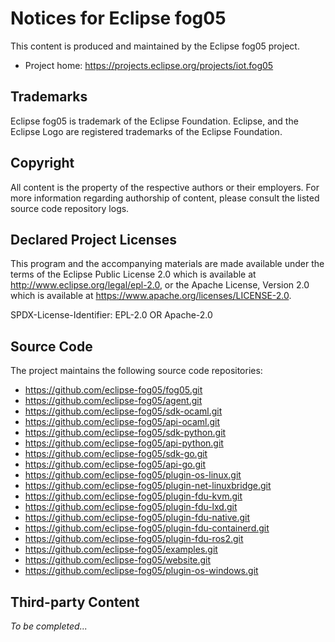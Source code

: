 # Notices for Eclipse fog05

This content is produced and maintained by the Eclipse fog05 project.

 * Project home: https://projects.eclipse.org/projects/iot.fog05

## Trademarks

Eclipse fog05 is trademark of the Eclipse Foundation.
Eclipse, and the Eclipse Logo are registered trademarks of the Eclipse Foundation.

## Copyright

All content is the property of the respective authors or their employers.
For more information regarding authorship of content, please consult the
listed source code repository logs.

## Declared Project Licenses

This program and the accompanying materials are made available under the
terms of the Eclipse Public License 2.0 which is available at
http://www.eclipse.org/legal/epl-2.0, or the Apache License, Version 2.0
which is available at https://www.apache.org/licenses/LICENSE-2.0.

SPDX-License-Identifier: EPL-2.0 OR Apache-2.0

## Source Code

The project maintains the following source code repositories:

 * https://github.com/eclipse-fog05/fog05.git
 * https://github.com/eclipse-fog05/agent.git
 * https://github.com/eclipse-fog05/sdk-ocaml.git
 * https://github.com/eclipse-fog05/api-ocaml.git
 * https://github.com/eclipse-fog05/sdk-python.git
 * https://github.com/eclipse-fog05/api-python.git
 * https://github.com/eclipse-fog05/sdk-go.git
 * https://github.com/eclipse-fog05/api-go.git
 * https://github.com/eclipse-fog05/plugin-os-linux.git
 * https://github.com/eclipse-fog05/plugin-net-linuxbridge.git
 * https://github.com/eclipse-fog05/plugin-fdu-kvm.git
 * https://github.com/eclipse-fog05/plugin-fdu-lxd.git
 * https://github.com/eclipse-fog05/plugin-fdu-native.git
 * https://github.com/eclipse-fog05/plugin-fdu-containerd.git
 * https://github.com/eclipse-fog05/plugin-fdu-ros2.git
 * https://github.com/eclipse-fog05/examples.git
 * https://github.com/eclipse-fog05/website.git
 * https://github.com/eclipse-fog05/plugin-os-windows.git

## Third-party Content

 *To be completed...*

